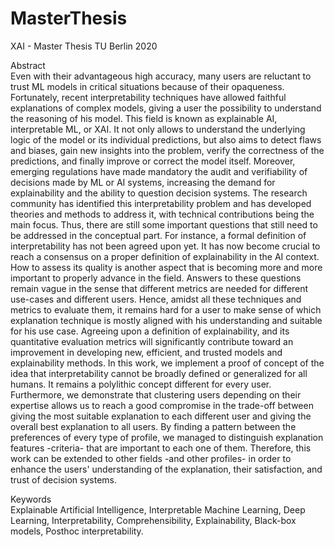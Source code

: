 # MasterThesis
XAI - Master Thesis TU Berlin 2020


Abstract<br>
Even with their advantageous high accuracy, many users are reluctant to trust ML
models in critical situations because of their opaqueness. Fortunately, recent interpretability
techniques have allowed faithful explanations of complex models, giving a
user the possibility to understand the reasoning of his model. This field is known as
explainable AI, interpretable ML, or XAI. It not only allows to understand the underlying
logic of the model or its individual predictions, but also aims to detect flaws and
biases, gain new insights into the problem, verify the correctness of the predictions, and
finally improve or correct the model itself. Moreover, emerging regulations have made
mandatory the audit and verifiability of decisions made by ML or AI systems, increasing
the demand for explainability and the ability to question decision systems. The research
community has identified this interpretability problem and has developed theories and
methods to address it, with technical contributions being the main focus. Thus, there
are still some important questions that still need to be addressed in the conceptual part.
For instance, a formal definition of interpretability has not been agreed upon yet. It has
now become crucial to reach a consensus on a proper definition of explainability in the
AI context. How to assess its quality is another aspect that is becoming more and more
important to properly advance in the field. Answers to these questions remain vague
in the sense that different metrics are needed for different use-cases and different users.
Hence, amidst all these techniques and metrics to evaluate them, it remains hard for
a user to make sense of which explanation technique is mostly aligned with his understanding
and suitable for his use case. Agreeing upon a definition of explainability, and
its quantitative evaluation metrics will significantly contribute toward an improvement
in developing new, efficient, and trusted models and explainability methods. 
In this work, we implement a proof of concept of the idea that interpretability cannot be broadly 
defined or generalized for all humans. It remains a polylithic concept different for every
user. Furthermore, we demonstrate that clustering users depending on their expertise
allows us to reach a good compromise in the trade-off between giving the most suitable
explanation to each different user and giving the overall best explanation to all users. By
finding a pattern between the preferences of every type of profile, we managed to distinguish
explanation features -criteria- that are important to each one of them. Therefore,
this work can be extended to other fields -and other profiles- in order to enhance the
users' understanding of the explanation, their satisfaction, and trust of decision systems.

Keywords<br>
Explainable Artificial Intelligence, Interpretable Machine Learning, Deep
Learning, Interpretability, Comprehensibility, Explainability, Black-box models, Posthoc
interpretability.
